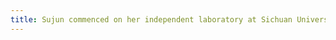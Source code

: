 ```yaml
---
title: Sujun commenced on her independent laboratory at Sichuan University, congratulations!
---
```

